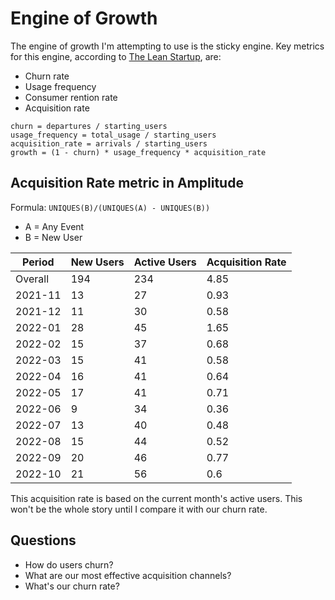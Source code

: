 # Engine of Growth

The engine of growth I'm attempting to use is the sticky engine. Key metrics for this engine, according to [The Lean Startup][1], are:

- Churn rate
- Usage frequency
- Consumer rention rate
- Acquisition rate

```
churn = departures / starting_users
usage_frequency = total_usage / starting_users
acquisition_rate = arrivals / starting_users
growth = (1 - churn) * usage_frequency * acquisition_rate
```

## Acquisition Rate metric in Amplitude

Formula: `UNIQUES(B)/(UNIQUES(A) - UNIQUES(B))`

- A = Any Event
- B = New User

| Period  | New Users | Active Users | Acquisition Rate |
| ------- | --------- | ------------ | ---------------- |
| Overall | 194       | 234          | 4.85             |
| 2021-11 | 13        | 27           | 0.93             |
| 2021-12 | 11        | 30           | 0.58             |
| 2022-01 | 28        | 45           | 1.65             |
| 2022-02 | 15        | 37           | 0.68             |
| 2022-03 | 15        | 41           | 0.58             |
| 2022-04 | 16        | 41           | 0.64             |
| 2022-05 | 17        | 41           | 0.71             |
| 2022-06 | 9         | 34           | 0.36             |
| 2022-07 | 13        | 40           | 0.48             |
| 2022-08 | 15        | 44           | 0.52             |
| 2022-09 | 20        | 46           | 0.77             |
| 2022-10 | 21        | 56           | 0.6              |

This acquisition rate is based on the current month's active users. This won't be the whole story until I compare it with our churn rate.

## Questions

- How do users churn?
- What are our most effective acquisition channels?
- What's our churn rate?

[1]: https://www.amazon.com/Lean-Startup-Entrepreneurs-Continuous-Innovation/dp/0307887898
